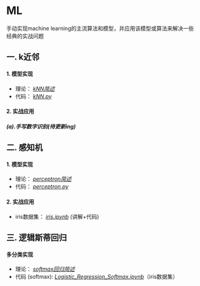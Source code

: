 # ML
手动实现machine learning的主流算法和模型，并应用该模型或算法来解决一些经典的实战问题

## 一. k近邻<br>
#### 1. 模型实现<br>
* 理论： *<a href="https://github.com/ChanLiang/ML/tree/master/01_kNN">kNN简述</a>*<br>
* 代码： *<a href="https://github.com/ChanLiang/ML/blob/master/01_kNN/kNN.py">kNN.py</a>*<br>

#### 2. 实战应用<br>
##### (a).手写数字识别(待更新ing)<br>


## 二. 感知机<br>
#### 1. 模型实现<br>
* 理论： *<a href="https://github.com/ChanLiang/ML/tree/master/02_perceptron">perceptron简述</a>*<br>
* 代码： *<a href="https://github.com/ChanLiang/ML/blob/master/02_perceptron/perceptron.py">perceptron.py</a>*<br>

#### 2. 实战应用<br>
* iris数据集： *<a href="https://github.com/ChanLiang/ML/blob/master/02_perceptron/iris.ipynb">iris.ipynb</a>*   (讲解+代码)<br>

## 三. 逻辑斯蒂回归<br>
#### 多分类实现<br>
*  理论： *<a href="https://github.com/ChanLiang/ML/tree/master/03_logistic_regression">softmax回归简述</a>*<br>
*  代码 (softmax):    *<a href="https://github.com/ChanLiang/ML/blob/master/03_logistic_regression/Logistic_Regression_Softmax.ipynb">Logistic_Regression_Softmax.ipynb</a>*（iris数据集）
